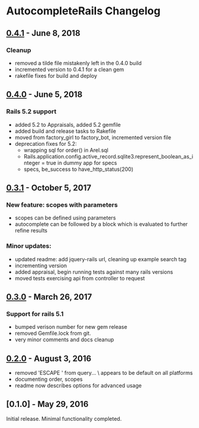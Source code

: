 # AutocompleteRails Changelog

## [0.4.1] - June 8, 2018

### Cleanup
- removed a tilde file mistakenly left in the 0.4.0 build
- incremented version to 0.4.1 for a clean gem
- rakefile fixes for build and deploy



## [0.4.0] - June 5, 2018

### Rails 5.2 support
- added 5.2 to Appraisals, added 5.2 gemfile
- added build and release tasks to Rakefile
- moved from factory_girl to factory_bot, incremented version file
- deprecation fixes for 5.2:
    - wrapping sql for order() in Arel.sql
    - Rails.application.config.active_record.sqlite3.represent_boolean_as_integer = true
      in dummy app for specs
    - specs, be_success to have_http_status(200)



## [0.3.1] - October 5, 2017

### New feature: scopes with parameters
- scopes can be defined using parameters
- autocomplete can be followed by a block which is evaluated to further
  refine results

### Minor updates:
- updated readme: add jquery-rails url, cleaning up example search tag
- incrementing version
- added appraisal, begin running tests against many rails versions
- moved tests exercising api from controller to request



## [0.3.0] - March 26, 2017

### Support for rails 5.1
- bumped verison number for new gem release
- removed Gemfile.lock from git.
- very minor comments and docs cleanup



## [0.2.0] - August 3, 2016

* removed 'ESCAPE \' from query... \ appears to be default on all platforms
* documenting order, scopes
* readme now describes options for advanced usage



## [0.1.0] - May 29, 2016

Initial release. Minimal functionality completed.



[0.4.1]: https://github.com/tomichj/autocomplete_rails/compare/0.4.0...0.4.1
[0.4.0]: https://github.com/tomichj/autocomplete_rails/compare/0.3.0...0.4.0
[0.3.1]: https://github.com/tomichj/autocomplete_rails/compare/0.3.0...0.3.1
[0.3.0]: https://github.com/tomichj/autocomplete_rails/compare/0.2.0...0.3.0
[0.2.0]: https://github.com/tomichj/autocomplete_rails/compare/0.1.0...0.2.0
